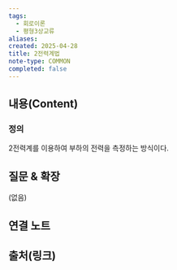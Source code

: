 ```yaml
---
tags:
  - 회로이론
  - 평형3상교류
aliases: 
created: 2025-04-28
title: 2전력계법
note-type: COMMON
completed: false
---
```


## 내용(Content)

### 정의

2전력계를 이용하여 부하의 전력을 측정하는 방식이다.



## 질문 & 확장

(없음)

## 연결 노트

## 출처(링크)


